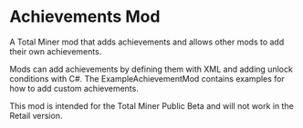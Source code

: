 # Achievements Mod

A Total Miner mod that adds achievements and allows other mods to add their own achievements.

Mods can add achievements by defining them with XML and adding unlock conditions with C#. The ExampleAchievementMod contains examples for how to add custom achievements.

This mod is intended for the Total Miner Public Beta and will not work in the Retail version.
